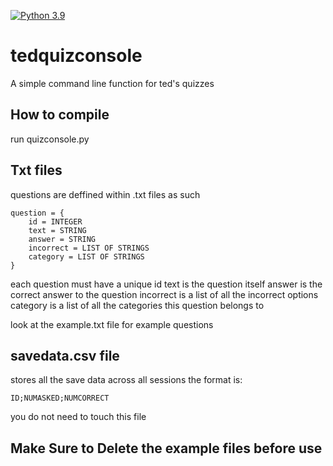 [![Python 3.9](https://img.shields.io/badge/python-3.9-blue.svg)](https://www.python.org/downloads/)
# tedquizconsole
A simple command line function for ted's quizzes

## How to compile
run quizconsole.py

## Txt files
questions are deffined within .txt files as such
```
question = {
    id = INTEGER
    text = STRING
    answer = STRING
    incorrect = LIST OF STRINGS
    category = LIST OF STRINGS
}
```
each question must have a unique id
text is the question itself
answer is the correct answer to the question
incorrect is a list of all the incorrect options
category is a list of all the categories this question belongs to

look at the example.txt file for example questions

## savedata.csv file
stores all the save data across all sessions the format is:
```
ID;NUMASKED;NUMCORRECT
```
you do not need to touch this file

## Make Sure to Delete the example files before use